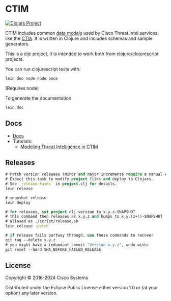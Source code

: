 # CTIM


[![Clojars Project](http://clojars.org/threatgrid/ctim/latest-version.svg)](http://clojars.org/threatgrid/ctim)

CTIM includes common [data models](doc/README.md) used by Cisco Threat Intel services like the [CTIA](https://github.com/threatgrid/ctia).  It is written in Clojure and includes schemas and sample generators.

This is a cljc project, it is intended to work both from clojure/clojurescript projects.

You can run clojurescript tests with:

```bash
lein doo node node once
```

(Requires node)

To generate the documentation

```bash
lein doc
```

## Docs

- [Docs](doc/)
- Tutorials:
  - [Modeling Threat Intelligence in CTIM](doc/tutorials/modeling-threat-intel-ctim.md)

## Releases

```clojure
# Patch version releases (minor and major increments require a manual edit of version).
# Expect this task to modify project files and deploy to Clojars.
# See `release-tasks` in project.clj for details.
lein release

# snapshot release
lein deploy

# for releases, set project.clj version to x.y.z-SNAPSHOT
# this command then releases as x.y.z and bumps to x.y.(z+1)-SNAPSHOT
# aliased as ./script/release.sh
lein release :patch

# if release fails partway through, use these commands to recover
git tag --delete x.y.z
# you might have a redundant commit "Version x.y.z", undo with:
git reset --hard SHA_BEFORE_FAILED_RELEASE
```

## License

Copyright © 2016-2024 Cisco Systems

Distributed under the Eclipse Public License either version 1.0 or (at
your option) any later version.
